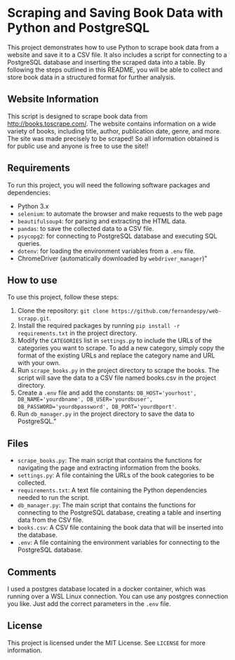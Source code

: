 # Scraping and Saving Book Data with Python and PostgreSQL

This project demonstrates how to use Python to scrape book data from a website and save it to a CSV file. It also includes a script for connecting to a PostgreSQL database and inserting the scraped data into a table. By following the steps outlined in this README, you will be able to collect and store book data in a structured format for further analysis.

## Website Information

This script is designed to scrape book data from http://books.toscrape.com/. The website contains information on a wide variety of books, including title, author, publication date, genre, and more.
The site was made precisely to be scraped! So all information obtained is for public use and anyone is free to use the site!!

## Requirements

To run this project, you will need the following software packages and dependencies:

- Python 3.x
- `selenium`: to automate the browser and make requests to the web page
- `beautifulsoup4`: for parsing and extracting the HTML data.
- `pandas`: to save the collected data to a CSV file.
- ``psycopg2``: for connecting to PostgreSQL database and executing SQL queries.
- ``dotenv``: for loading the environment variables from a ``.env`` file.
- ChromeDriver (automatically downloaded by ``webdriver_manager``)"

## How to use

To use this project, follow these steps:

1. Clone the repository: `git clone https://github.com/fernandespy/web-scrapp.git`.
2. Install the required packages by running `pip install -r requirements.txt` in the project directory.
3. Modify the `CATEGORIES` list in `settings.py` to include the URLs of the categories you want to scrape. To add a new category, simply copy the format of the existing URLs and replace the category name and URL with your own.
4. Run `scrape_books.py` in the project directory to scrape the books. The script will save the data to a CSV file named books.csv in the project directory.
5. Create a ``.env`` file and add the constants:
`DB_HOST='yourhost', DB_NAME='yourdbname', DB_USER='yourdbuser', DB_PASSWORD='yourdbpassword', DB_PORT='yourdbport'`.
6. Run ``db_manager.py`` in the project directory to save the data to PostgreSQL."

## Files

- `scrape_books.py`: The main script that contains the functions for navigating the page and extracting information from the books.
- `settings.py`: A file containing the URLs of the book categories to be collected.
- `requirements.txt`: A text file containing the Python dependencies needed to run the script.
- ``db_manager.py``: 
The main script that contains the functions for connecting to the PostgreSQL database, creating a table and inserting data from the CSV file.
- ``books.csv``: A CSV file containing the book data that will be inserted into the database.
- ``.env``: A file containing the environment variables for connecting to the PostgreSQL database.


## Comments

I used a postgres database located in a docker container, which was running over a WSL Linux connection. You can use any postgres connection you like. Just add the correct parameters in the ``.env`` file.

## License

This project is licensed under the MIT License. See `LICENSE` for more information.